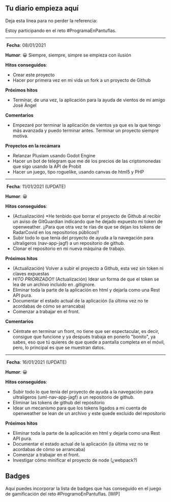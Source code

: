 ## **Tu diario empieza aquí**

Deja esta línea para no perder la referencia:

Estoy participando en el reto #ProgramaEnPantuflas.

---
​
**Fecha**: 08/01/2021

**Humor**: 😀 Siempre, siempre, simpre se empieza con ilusión

**Hitos conseguidos**:
- Crear este proyecto
- Hacer por primera vez en mi vida un fork a un proyecto de Github

**Próximos hitos**
- Terminar, de una vez, la aplicación para la ayuda de vientos de mi amigo José Ángel

**Comentarios**
- Empezaré por terminar la aplicación de vientos ya que es la que tengo más avanzada y puedo terminar antes. Terminar un proyecto siempre motiva.

**Proyectos en la recámara**
- Relanzar Plusiam usando Godot Engine
- Hacer un bot de telegram que me dé los precios de las criptomonedas que sigo usando la API de Probit
- Hacer un juego, tipo roguelike, usando canvas de html5 y PHP

---
​
**Fecha**: 11/01/2021 (UPDATE)

**Humor**: 😀

**Hitos conseguidos**:
- (Actualización) *He tenbido que borrar el proyecto de Github al recibir un aviso de GitGuardian indicando que he dejado expuesto mi token de openweather. ¡¡Para que otra vez te rías de que se dejan los tokens de RadarCovid en los repositorios públicos!!
- Subir todo lo que tenía del proyecto de ayuda a la navegación para ultraligeros (nav-app-jagf) a un repositorio de github.
- Clonar el repositorio en mi nueva máquina de trabajo.

**Próximos hitos**
- (Actualización) Volver a subir el proyecto a Github, esta vez sin token ni claves expuestas
- *HITO PRIORIZADO!!* (Actualización) Idear un forma de que el token se lea de un archivo incluido en .gitignore.
- Eliminar toda la parte de la aplicación en html y dejarla como una Rest API pura.
- Documentar el estado actual de la aplicación (la última vez no te acordabas de cómo se arrancaba)
- Comenzar a trabajar en el front.

**Comentarios**
- Céntrate en terminar un front, no tiene que ser espectacular, es decir, consigue que funcione y ya después trabaja en ponerlo "bonito", ya sabes, eso que tú quieres de que quede a pantalla completa en el móvil, pero, lo principal es que se muestran datos.

---
​
**Fecha**: 16/01/2021 (UPDATE)

**Humor**: 😀

**Hitos conseguidos**:
- Subir todo lo que tenía del proyecto de ayuda a la navegación para ultraligeros (uml-nav-app-jagf) a un repositorio de github.
- Eliminar las tokens de github del repositorio
- Idear un mecanismo para que los tokens ligados a mi cuenta de openweather se lean de un archivo y este quede excluido del repositorio

**Próximos hitos**
- Eliminar toda la parte de la aplicación en html y dejarla como una Rest API pura.
- Documentar el estado actual de la aplicación (la última vez no te acordabas de cómo se arrancaba)
- Comenzar a trabajar en el front.
- Investigar cómo minificar el proyecto de node (¿webpack?)

## **Badges**

Aquí puedes incorporar la lista de badges que has conseguido en el juego de gamificación del reto #ProgramoEnPantuflas.
\[WIP\]

